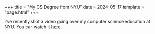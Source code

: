 +++
title = "My CS Degree from NYU"
date = 2024-05-17
template = "page.html"
+++

I've recently shot a video going over my computer science education at NYU. You can watch it [here](https://youtu.be/GW_23y7Hahw?si=pUF8LsBTE9kG5ZJ4).


